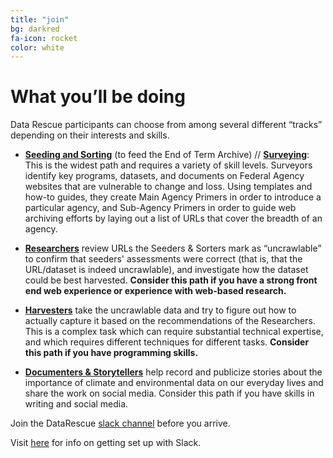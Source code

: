 ```yaml
---
title: "join"
bg: darkred
fa-icon: rocket  
color: white  
---
```


# What you’ll be doing
 
Data Rescue participants can choose from among several different “tracks” depending on their interests and skills.

- [**Seeding and Sorting**](https://datarefuge.github.io/workflow/seeding/) (to feed the End of Term Archive) // [**Surveying**](https://datarefuge.github.io/workflow/surveying/#what-do-surveyors-do): This is the widest path and requires a variety of skill levels. Surveyors identify key programs, datasets, and documents on Federal Agency websites that are vulnerable to change and loss. Using templates and how-to guides, they create Main Agency Primers in order to introduce a particular agency, and Sub-Agency Primers in order to guide web archiving efforts by laying out a list of URLs that cover the breadth of an agency.

- [**Researchers**](https://datarefuge.github.io/workflow/researching/) review URLs the Seeders & Sorters mark as “uncrawlable” to confirm that seeders' assessments were correct (that is, that the URL/dataset is indeed uncrawlable), and investigate how the dataset could be best harvested. **Consider this path if you have a strong front end web experience or experience with web-based research.**

- [**Harvesters**](https://datarefuge.github.io/workflow/harvesting/) take the uncrawlable data and try to figure out how to actually capture it based on the recommendations of the Researchers. This is a complex task which can require substantial technical expertise, and which requires different techniques for different tasks. **Consider this path if you have programming skills.**

- [**Documenters & Storytellers**](http://www.ppehlab.org/storytelling) help record and publicize stories about the importance of climate and environmental data on our everyday lives and share the work on social media. Consider this path if you have skills in writing and social media.

Join the DataRescue <a href="https://rauchg-slackin-qonsfhhvxs.now.sh/">slack channel</a> before you arrive.

Visit <a href="https://get.slack.help/hc/en-us/articles/218080037-Getting-started-for-new-users">here</a> for info on getting set up with Slack.  
